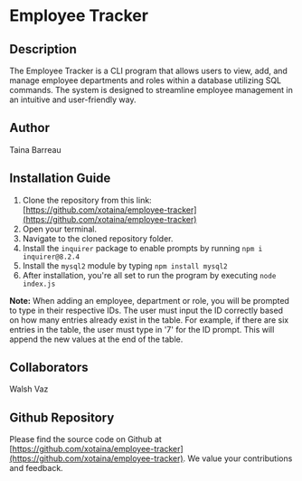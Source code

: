 # Employee Tracker

## Description
The Employee Tracker is a CLI program that allows users to view, add, and manage employee departments and roles within a database utilizing SQL commands. The system is designed to streamline employee management in an intuitive and user-friendly way.

## Author
Taina Barreau

## Installation Guide
1. Clone the repository from this link: [https://github.com/xotaina/employee-tracker](https://github.com/xotaina/employee-tracker)
2. Open your terminal.
3. Navigate to the cloned repository folder.
4. Install the `inquirer` package to enable prompts by running `npm i inquirer@8.2.4`
5. Install the `mysql2` module by typing `npm install mysql2`
6. After installation, you're all set to run the program by executing `node index.js`

**Note:** When adding an employee, department or role, you will be prompted to type in their respective IDs. The user must input the ID correctly based on how many entries already exist in the table. For example, if there are six entries in the table, the user must type in '7' for the ID prompt. This will append the new values at the end of the table. 

## Collaborators
Walsh Vaz


## Github Repository
Please find the source code on Github at [https://github.com/xotaina/employee-tracker](https://github.com/xotaina/employee-tracker). We value your contributions and feedback.